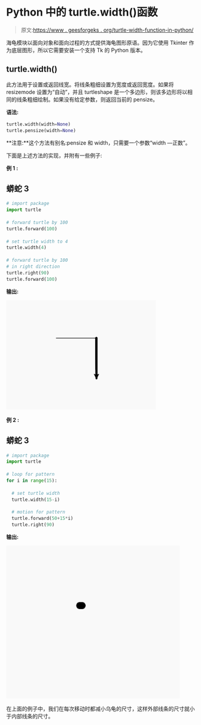 # Python 中的 turtle.width()函数

> 原文:[https://www . geesforgeks . org/turtle-width-function-in-python/](https://www.geeksforgeeks.org/turtle-width-function-in-python/)

海龟模块以面向对象和面向过程的方式提供海龟图形原语。因为它使用 Tkinter 作为底层图形，所以它需要安装一个支持 Tk 的 Python 版本。

## turtle.width()

此方法用于设置或返回线宽。将线条粗细设置为宽度或返回宽度。如果将 resizemode 设置为“自动”，并且 turtleshape 是一个多边形，则该多边形将以相同的线条粗细绘制。如果没有给定参数，则返回当前的 pensize。

**语法:**

```py
turtle.width(width=None)
turtle.pensize(width=None)

```

**注意:**这个方法有别名:pensize 和 width，只需要一个参数“width —正数”。

下面是上述方法的实现，并附有一些例子:

**例 1 :**

## 蟒蛇 3

```py
# import package
import turtle 

# forward turtle by 100
turtle.forward(100)

# set turtle width to 4
turtle.width(4)

# forward turtle by 100
# in right direction
turtle.right(90)
turtle.forward(100)
```

**输出:**

![](img/cae371cf62a091c9618aff0321cc3bb0.png)

**例 2 :**

## 蟒蛇 3

```py
# import package
import turtle 

# loop for pattern
for i in range(15):

  # set turtle width
  turtle.width(15-i)

  # motion for pattern
  turtle.forward(50+15*i)
  turtle.right(90)
```

**输出:**

![](img/a04aaeba2c64084c63f8fa8e3b755dc1.png)

在上面的例子中，我们在每次移动时都减小乌龟的尺寸，这样外部线条的尺寸就小于内部线条的尺寸。